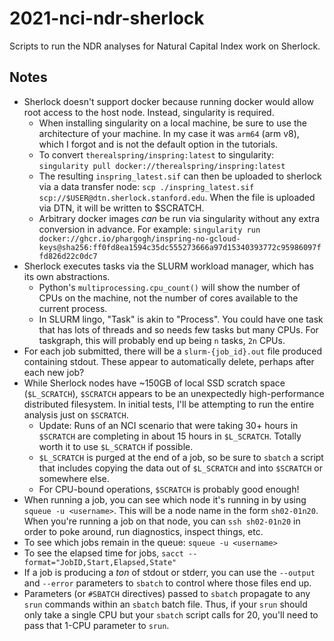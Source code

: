 # 2021-nci-ndr-sherlock
Scripts to run the NDR analyses for Natural Capital Index work on Sherlock.

## Notes

* Sherlock doesn't support docker because running docker would allow root access to the host node.
  Instead, singularity is required.
   * When installing singularity on a local machine, be sure to use the architecture of your machine.
     In my case it was `arm64` (arm v8), which I forgot and is not the default option in the tutorials.
   * To convert `therealspring/inspring:latest` to singularity: `singularity pull docker://therealspring/inspring:latest`
   * The resulting `inspring_latest.sif` can then be uploaded to sherlock via a data transfer node:
     `scp ./inspring_latest.sif scp://$USER@dtn.sherlock.stanford.edu`.  When the file is uploaded via DTN, it
     will be written to $SCRATCH.
  * Arbitrary docker images _can_ be run via singularity without any extra conversion in advance.  For example:
    `singularity run docker://ghcr.io/phargogh/inspring-no-gcloud-keys@sha256:ff0fd8ea1594c35dc555273666a97d15340393772c95986097ffd826d22c0dc7`
* Sherlock executes tasks via the SLURM workload manager, which has its own abstractions.
   * Python's `multiprocessing.cpu_count()` will show the number of CPUs on the machine, not the number of cores available to the current process.
   * In SLURM lingo, "Task" is akin to "Process".  You could have one task that has lots of threads and so needs few tasks but many CPUs.
     For taskgraph, this will probably end up being `n` tasks, `2n` CPUs.
* For each job submitted, there will be a `slurm-{job_id}.out` file produced containing stdout.
  These appear to automatically delete, perhaps after each new job?
* While Sherlock nodes have ~150GB of local SSD scratch space (`$L_SCRATCH`), `$SCRATCH` appears to be an
  unexpectedly high-performance distributed filesystem.  In initial tests, I'll be attempting to run the entire
  analysis just on `$SCRATCH`.
  * Update: Runs of an NCI scenario that were taking 30+ hours in `$SCRATCH` are completing in about 15 hours
    in `$L_SCRATCH`.  Totally worth it to use `$L_SCRATCH` if possible.
  * `$L_SCRATCH` is purged at the end of a job, so be sure to `sbatch` a script that includes copying the data
    out of `$L_SCRATCH` and into `$SCRATCH` or somewhere else.
  * For CPU-bound operations, `$SCRATCH` is probably good enough!
* When running a job, you can see which node it's running in by using `squeue -u <username>`.  This will be a node name
  in the form `sh02-01n20`.  When you're running a job on that node, you can `ssh sh02-01n20` in order to poke
  around, run diagnostics, inspect things, etc.
* To see which jobs remain in the queue: `squeue -u <username>`
* To see the elapsed time for jobs, `sacct --format="JobID,Start,Elapsed,State"`
* If a job is producing a _ton_ of stdout or stderr, you can use the `--output` and `--error` parameters to `sbatch`
  to control where those files end up.
* Parameters (or `#SBATCH` directives) passed to `sbatch` propagate to any `srun` commands within an `sbatch` batch file.
  Thus, if your `srun` should only take a single CPU but your `sbatch` script calls for 20, you'll need to pass that
  1-CPU parameter to `srun`.
